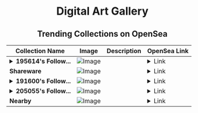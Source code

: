 <div align="center">

# Digital Art Gallery

## Trending Collections on OpenSea

| Collection Name                       | Image                                                                                     | Description                       | OpenSea Link                                                                                          |
|---------------------------------------|-------------------------------------------------------------------------------------------|-----------------------------------|--------------------------------------------------------------------------------------------------------|
| **<details><summary>195614's Follow...</summary>195614's Follower</details>** | ![Image](https://i.seadn.io/s/raw/files/19f9f090920392cc3650cbdf4361755b.png?w=500&auto=format?w=200&auto=format) |  | <details><summary>Link</summary>[195614's Follower](https://opensea.io/collection/195614-s-follower)</details> |
| **Shareware** | ![Image](https://i.seadn.io/s/raw/files/ee2c1b33573c91fed25826a3b111340f.jpg?w=500&auto=format?w=200&auto=format) |  | <details><summary>Link</summary>[Shareware](https://opensea.io/collection/shareware-10)</details> |
| **<details><summary>191600's Follow...</summary>191600's Follower</details>** | ![Image](https://i.seadn.io/s/raw/files/19f9f090920392cc3650cbdf4361755b.png?w=500&auto=format?w=200&auto=format) |  | <details><summary>Link</summary>[191600's Follower](https://opensea.io/collection/191600-s-follower)</details> |
| **<details><summary>205055's Follow...</summary>205055's Follower</details>** | ![Image](https://i.seadn.io/s/raw/files/19f9f090920392cc3650cbdf4361755b.png?w=500&auto=format?w=200&auto=format) |  | <details><summary>Link</summary>[205055's Follower](https://opensea.io/collection/205055-s-follower)</details> |
| **Nearby** | ![Image](https://i.seadn.io/s/raw/files/c1b7e7328823962192013da73f821e66.jpg?w=500&auto=format?w=200&auto=format) |  | <details><summary>Link</summary>[Nearby](https://opensea.io/collection/nearby-11)</details> |

</div>